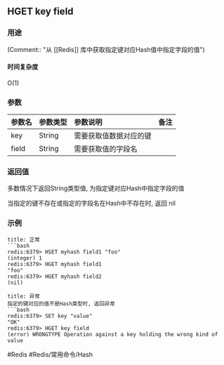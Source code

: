 ## HGET key field

### 用途
(Comment:: "从 [[Redis]] 库中获取指定键对应Hash值中指定字段的值")

#### 时间复杂度
O(1)

### 参数
|参数名|参数类型|参数说明|备注|
|:-|:-|:-|:-|
|key|String|需要获取值数据对应的键||
|field|String|需要获取值的字段名||

### 返回值
多数情况下返回String类型值, 为指定键对应Hash中指定字段的值

当指定的键不存在或指定的字段名在Hash中不存在时, 返回 nil

### 示例
```ad-info
title: 正常
```bash
redis:6379> HSET myhash field1 "foo"
(integer) 1
redis:6379> HGET myhash field1
"foo"
redis:6379> HGET myhash field2
(nil)
```

```ad-danger
title: 异常
指定的键对应的值不是Hash类型时, 返回异常
```bash
redis:6379> SET key "value"
"OK"
redis:6379> HGET key field
(error) WRONGTYPE Operation against a key holding the wrong kind of value
```

#Redis #Redis/常用命令/Hash